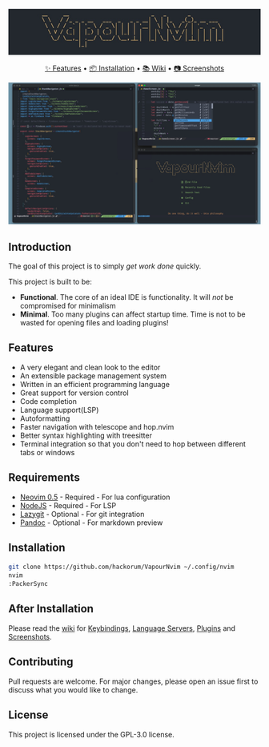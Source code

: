 ![VapourNvim Logo](assets/logo.jpg)
<div align="center">
	<a href="https://github.com/hackorum/VapourNvim/#features">✨ Features</a>
  <span> • </span>
	<a href="https://github.com/hackorum/VapourNvim/#installation">📦 Installation</a>
  <span> • </span>
	<a href="https://github.com/hackorum/VapourNvim/wiki">📚 Wiki</a>
  <span> • </span>
	<a href="https://github.com/hackorum/VapourNvim/wiki/Screenshots">📷 Screenshots</a>
  <p></p>
</div>


![VapourNvim Logo](assets/screenshot.jpg)

## Introduction

The goal of this project is to simply *get work done* quickly.

This project is built to be:
* **Functional**. The core of an ideal IDE is functionality. It will *not* be compromised for minimalism
* **Minimal**. Too many plugins can affect startup time. Time is not to be wasted for opening files and loading plugins!

## Features

* A very elegant and clean look to the editor
* An extensible package management system
* Written in an efficient programming language
* Great support for version control
* Code completion
* Language support(LSP)
* Autoformatting
* Faster navigation with telescope and hop.nvim
* Better syntax highlighting with treesitter
* Terminal integration so that you don't need to hop between different tabs or windows


## Requirements

* [Neovim 0.5](https://github.com/neovim/neovim/releases/tag/nightly) - Required - For lua configuration
* [NodeJS](https://nodejs.org) - Required - For LSP
* [Lazygit](https://github.com/jesseduffield/lazygit) - Optional - For git integration
* [Pandoc](https://github.com/jgm/pandoc) - Optional - For markdown preview

## Installation

```bash
git clone https://github.com/hackorum/VapourNvim ~/.config/nvim
nvim
:PackerSync
```

## After Installation
Please read the [wiki](https://github.com/hackorum/VapourNvim/wiki) for [Keybindings](https://github.com/hackorum/VapourNvim/wiki/Keybindings), [Language Servers](https://github.com/hackorum/VapourNvim/wiki/Language-Servers), [Plugins](https://github.com/hackorum/VapourNvim/wiki/Plugins) and [Screenshots](https://github.com/hackorum/VapourNvim/wiki/Screenshots).

## Contributing

Pull requests are welcome. For major changes, please open an issue first to discuss what you would like to change.

## License

This project is licensed under the GPL-3.0 license.
